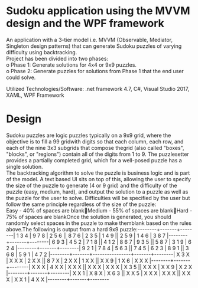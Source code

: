 # Sudoku application using the MVVM design and the WPF framework

An application with a 3-tier model i.e. MVVM (Observable, Mediator, Singleton design patterns) that can generate Sudoku puzzles of varying difficulty using backtracking.\
Project has been divided into two phases:\
o Phase 1: Generate solutions for 4x4 or 9x9 puzzles.\
o Phase 2: Generate puzzles for solutions from Phase 1 that the end user could solve.

Utilized Technologies/Software: .net framework 4.7, C#, Visual Studio 2017, XAML, WPF Framework

# Design
Sudoku puzzles are logic puzzles typically on a 9x9 grid, where the objective is to fill a 99 gridwith digits so that each column, each row, and each of the nine 3x3 subgrids that compose thegrid (also called "boxes", "blocks", or "regions") contain all of the digits from 1 to 9. The puzzlesetter provides a partially completed grid, which for a well-posed puzzle has a single solution.\
The backtracking  algorithm  to  solve  the  puzzle  is  business  logic  and  is  part  of  the model. A text based UI sits on top of this, allowing the user to specify the size of the puzzle to generate (4 or 9 grid) and the difficulty of the puzzle (easy, medium, hard), and output the solution to a puzzle as well as the puzzle for the user to solve. Difficulties will be specified by the user but follow the same principle regardless of the size of the puzzle:\
Easy - 40% of spaces are blankMedium - 55% of spaces are blankHard - 75% of spaces are blankOnce the solution is generated, you should randomly select spaces in the puzzle to make themblank based on the rules above.The following is output from a hard 9x9 puzzle:--------+-------+--------| 1 3 4 | 9 7 8 | 2 5 6 || 8 7 6 | 2 3 5 | 1 4 9 || 2 5 9 | 1 4 6 | 3 8 7 |--------+-------+--------| 6 9 3 | 4 5 2 | 7 1 8 || 4 1 2 | 8 6 7 | 9 3 5 || 5 8 7 | 3 1 9 | 6 2 4 |--------+-------+--------| 9 2 1 | 7 8 4 | 5 6 3 || 7 4 5 | 6 2 3 | 8 9 1 || 3 6 8 | 5 9 1 | 4 7 2 |--------+-------+----------------+-------+--------| X 3 X | X X X | 2 X X || 8 7 X | 2 X X | 1 X X || X X 9 | 1 X 6 | X X X |--------+-------+--------| X X X | 4 X X | X X X || X X X | X X X | X 3 5 || X X X | X X 9 | X 2 X |--------+-------+--------| X X 1 | X 8 X | X 6 3 || X X 5 | X X X | X X X || X X X | X X 1 | 4 X X |--------+-------+--------
